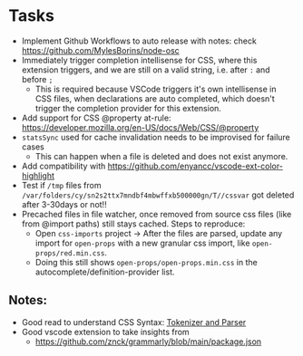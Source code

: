 # Tasks
- Implement Github Workflows to auto release with notes: check https://github.com/MylesBorins/node-osc
- Immediately trigger completion intellisense for CSS, where this extension triggers, and we are still on a valid string, i.e.
  after `:` and before `;`
  - This is required because VSCode triggers it's own intellisense in CSS files, when declarations are auto completed,
    which doesn't trigger the completion provider for this extension.
- Add support for CSS @property at-rule: https://developer.mozilla.org/en-US/docs/Web/CSS/@property
- `statsSync` used for cache invalidation needs to be improvised for failure cases
  - This can happen when a file is deleted and does not exist anymore.
- Add compatibility with https://github.com/enyancc/vscode-ext-color-highlight
- Test if `/tmp` files from ` /var/folders/cy/sn2s2ttx7mndbf4mbwffxb500000gn/T//cssvar` got deleted after
  3-30days or not!!
- Precached files in file watcher, once removed from source css files (like from @import paths)
  still stays cached. Steps to reproduce:
  - Open `css-imports` project -> After the files are parsed, update any import for `open-props` with a new
    granular css import, like `open-props/red.min.css`.
  - Doing this still shows `open-props/open-props.min.css` in the autocomplete/definition-provider list.


## Notes:

- Good read to understand CSS Syntax: [Tokenizer and Parser](https://drafts.csswg.org/css-syntax/)
- Good vscode extension to take insights from
  - https://github.com/znck/grammarly/blob/main/package.json
